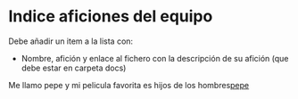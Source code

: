 # Indice aficiones del equipo

Debe añadir un item a la lista con:
- Nombre, afición y enlace al fichero con la descripción de su afición (que debe estar en carpeta docs)

Me llamo pepe y mi pelicula favorita es hijos de los hombres[pepe](docs/fichero_pepe.md)